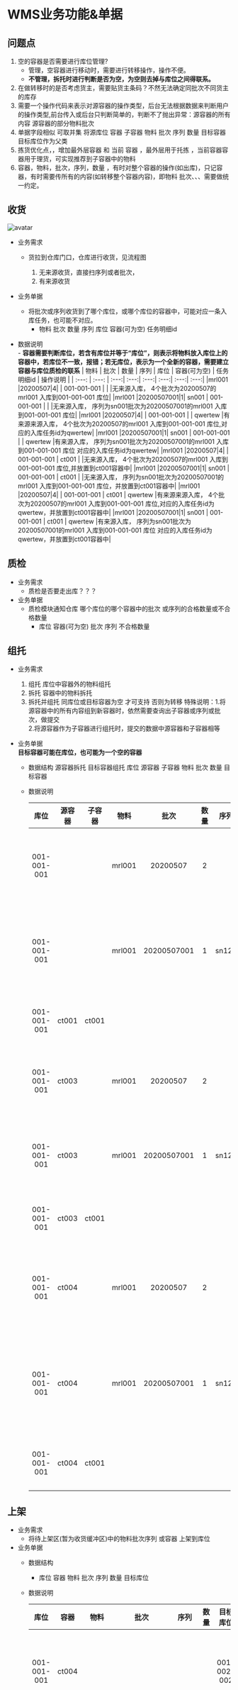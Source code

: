 # WMS业务功能&单据
## 问题点
1. 空的容器是否需要进行库位管理? 
    - 管理，空容器进行移动时，需要进行转移操作，操作不便。
    - **不管理，拆托时进行判断是否为空，为空则去掉与库位之间得联系。** 
2. 在做转移时的是否考虑货主，需要贴货主条码？不然无法确定同批次不同货主的库存
3. 需要一个操作代码来表示对源容器的操作类型，后台无法根据数据来判断用户的操作类型,前台传入或后台只判断简单的，判断不了抛出异常：源容器的所有内容 源容器的部分物料批次 
4. 单据字段相似 可取并集 将源库位 容器 子容器 物料 批次 序列 数量  目标容器 目标库位作为父类 
5. 拣货优化点，，增加最外层容器  和 当前 容器 ，最外层用于托拣 ，当前容器容器用于理货，可实现推荐到子容器中的物料
6. 容器，物料，批次，序列，数量 ，有时对整个容器的操作(如出库)，只记容器，有时需要传所有的内容(如转移整个容器内容)，即物料 批次、、、需要做统一约定。
## 收货
![avatar](png/arrival.png)
- 业务需求
    - 货拉到仓库门口，仓库进行收货，见流程图
          
       1. 无来源收货，直接扫序列或者批次，
       2. 有来源收货

- 业务单据
    - 将批次或序列收货到了哪个库位，或哪个库位的容器中，可能对应一条入库任务，也可能不对应。
        - 物料 批次 数量   序列   库位   容器(可为空)   任务明细id  
- 数据说明   
      - **容器需要判断库位，若含有库位并等于“库位”，则表示将物料放入库位上的容器中，若库位不一致，报错；若无库位，表示为一个全新的容器，需要建立容器与库位质检的联系**
   | 物料 | 批次 | 数量 |  序列 |  库位 |  容器(可为空) |  任务明细id | 操作说明 |
   | :---: | :---: | :---:| :---:| :---:| :---:| :---:| :---:|
   |mrl001 |20200507|4|  |  001-001-001 |  |  |无来源入库， 4个批次为20200507的mrl001 入库到001-001-001 库位| 
   |mrl001 |20200507001|1| sn001  |  001-001-001 |  |  |无来源入库， 序列为sn001批次为20200507001的mrl001 入库到001-001-001 库位| 
   |mrl001 |20200507|4|  |  001-001-001 |  | qwertew |有来源来源入库， 4个批次为20200507的mrl001 入库到001-001-001 库位,对应的入库任务id为qwertew| 
   |mrl001 |20200507001|1| sn001  |  001-001-001 |  | qwertew |有来源入库， 序列为sn001批次为20200507001的mrl001 入库到001-001-001 库位 对应的入库任务id为qwertew| 
   |mrl001 |20200507|4|  |  001-001-001 | ct001 |  |无来源入库， 4个批次为20200507的mrl001 入库到001-001-001 库位,并放置到ct001容器中| 
   |mrl001 |20200507001|1| sn001  |  001-001-001 | ct001  |  |无来源入库， 序列为sn001批次为20200507001的mrl001 入库到001-001-001 库位，并放置到ct001容器中| 
   |mrl001 |20200507|4|  |  001-001-001 | ct001 | qwertew |有来源来源入库， 4个批次为20200507的mrl001 入库到001-001-001 库位,对应的入库任务id为qwertew，并放置到ct001容器中| 
   |mrl001 |20200507001|1| sn001  |  001-001-001 | ct001  | qwertew |有来源入库， 序列为sn001批次为20200507001的mrl001 入库到001-001-001 库位 对应的入库任务id为qwertew，并放置到ct001容器中| 


## 质检
- 业务需求
    - 质检是否要走出库？？？
- 业务单据
    - 质检模块通知仓库 哪个库位的哪个容器中的批次 或序列的合格数量或不合格数量
        - 库位 容器(可为空) 批次 序列 不合格数量 
## 组托
- 业务需求 

    1. 组托 库位中容器外的物料组托
    2. 拆托 容器中的物料拆托
    3. 拆托并组托  同库位或目标容器为空 才可支持 否则为转移 
          特殊说明：1.将源容器中的所有内容组到新容器时，依然需要查询出子容器或序列或批次，做提交   
                   2.将源容器作为子容器进行组托时，提交的数据中源容器和子容器相等
          
- 业务单据   
      **目标容器可能在库位，也可能为一个空的容器**

    - 数据结构 源容器拆托 目标容器组托
        库位  源容器  子容器 物料 批次 数量 目标容器
    - 数据说明   
        
        | 库位 | 源容器 | 子容器 | 物料 | 批次 | 数量 | 序列 | 目标容器 | 操作说明 |
        | :---: | :---: | :---: | :---: | :---: | :---: | :---: | :---: | :---: |
        | 001-001-001 |  |  |  mrl001 | 20200507 | 2 |  | ct003 | 组：将库位001-001-001 上的mrl001物料批次20200507 数量2 放入容器ct003中 |  
        | 001-001-001 |  |  |  mrl001 | 20200507001 | 1 | sn123 | ct003 | 组：将库位001-001-001 上序列码为sn123的mrl001物料批次20200507001 放入容器ct003中 | 
        | 001-001-001 | ct001 | ct001 |   |  |  |  | ct003 | 组：将容器ct001作为子容器放入容器ct003中 | 
        | 001-001-001 | ct003 |  |  mrl001 | 20200507 | 2 |  |  | 拆：从库位001-001-001 上容器ct003中拆出mrl001物料批次20200507 数量2  |  
        | 001-001-001 | ct003 |  |  mrl001 | 20200507001 | 1 | sn123 |  | 拆：从库位001-001-001 上容器ct003中拆出序列sn123的mrl001物料批次20200507001  | 
        | 001-001-001 | ct003 | ct001  |   |  |  |  |  | 拆：从库位001-001-001 上容器ct003中拆出子容器ct001  |
        | 001-001-001 | ct004 |  |  mrl001 | 20200507 | 2 |  | ct003 | 拆组：从库位001-001-001 上ct004容器拆出mrl001物料批次20200507 数量2 并放入容器ct003中 |  
        | 001-001-001 | ct004 |  |  mrl001 | 20200507001 | 1 | sn123 | ct003 | 拆组：从库位001-001-001 上ct004容器拆出序列码为sn123的mrl001物料批次20200507001 并放入容器ct003中 | 
        | 001-001-001 | ct004 | ct001 |   |  |  |  | ct003 | 拆组：从库位001-001-001 上ct004容器拆出放入容器ct003中 | 
## 上架
- 业务需求
    - 将待上架区(暂为收货缓冲区)中的物料批次序列 或容器 上架到库位
- 业务单据
    - 数据结构
        - 库位 容器 物料 批次 序列 数量 目标库位 
    - 数据说明  

        | 库位 | 容器 | 物料 | 批次 | 序列 | 数量 | 目标库位 | 操作说明 |
        | :---: | :---: | :---: | :---: | :---: | :---: | :---: | :---: |
        | 001-001-001 | ct004 |   |   |   |   |   001-002-002 | 将001-001-001 库位上的ct004容器 放置到 001-002-002 库位上 |
        | 001-001-001 |  | mrl001 | 20200507 |  | 4  | 001-002-002 | 将001-001-001 库位上的4个批次为20200507的mrl001物料 放到库位 001-002-002上 |
        | 001-001-001 |  | mrl001 | 20200507001 | sn001 | 1  | 001-002-002 | 将001-001-001 库位上的序列码为sn001批次为20200507的mrl001物料 放到库位 001-002-002上 |
        

## 转移
- 业务需求   
    库位之间的操作，目标容器可为空，目标容器若有库位 需要校验是否为目标库位。   
    **需要支持库位上的容器可能**
    1. 库位上的整个容器转移至另一个库位
	2. 库位上的整个容器作为子容器转移至另一个库位上容器中(也可到理货区拆托组托完成) 组
	3. 库位上容器中的 批次件 或 序列件 或 子容器转移至另一个库位 
	4. 库位上容器中的 批次件 或 序列件 或 子容器转移至另一个库位上的容器中 拆 组
    5. 库位上的批次或序列转移至另一个库位
- 业务单据
    - 数据结构
        - 源库位 容器 子容器 物料 批次 序列 数量  目标容器 目标库位
    - 数据说明   

        | 源库位 | 容器 | 子容器 | 物料 | 批次 | 序列 | 数量  | 目标容器 | 目标库位 | 操作说明 |
        | :---: | :---: | :---: | :---: | :---: | :---: | :---: | :---: | :---: | :---: |
        | 001-002-002 |   |   |  mrl001  |  20200507  |   |  20  |    |  001-002-003  | 将库位001-002-002 上的20个批次为20200507的mrl001物料转移至 库位001-002-003 |
        | 001-002-002 |   |   |  mrl001  |  20200507  | sn002  |  1  |    |  001-002-003  | 将库位001-002-002 上的序列码为sn002批次为20200507的mrl001物料转移至 库位001-002-003 |
        | 001-002-002 | ct002 |   |   |   |   |    |    |  001-002-003  | 将库位001-002-002 上的ct002容器转移至 库位001-002-003 |
        | 001-002-002 | ct002 |   |  mrl001  |  20200507  |   |  20  |    |  001-002-003  | 将库位001-002-002 上容器ct002中的20个批次为20200507的mrl001物料转移至 库位001-002-003 |
        | 001-002-002 | ct002 |   |  mrl001  |  20200507  | sn002  |  1  |    |  001-002-003  | 将库位001-002-002 上容器ct002中的序列码为sn002批次为20200507的mrl001物料转移至 库位001-002-003 |
        | 001-002-002 | ct002 | ct001 |   |   |   |    |    |  001-002-003  | 将库位001-002-002 上的ct002容器中的子容器ct001转移至 库位001-002-003 |
        | 001-002-002 |   |   |  mrl001  |  20200507  |   |  20  |  ct004  |  001-002-003  | 将库位001-002-002 上的20个批次为20200507的mrl001物料转移至 库位001-002-003 上的 ct004容器中 |
        | 001-002-002 |   |   |  mrl001  |  20200507  | sn002  |  1  |  ct004  |  001-002-003  | 将库位001-002-002 上的序列码为sn002批次为20200507的mrl001物料转移至 库位001-002-003 上的 ct004容器中 |
        | 001-002-002 | ct002 |   |   |   |   |    |   ct004 |  001-002-003  | 将库位001-002-002 上的ct002容器作为子容器转移至 库位001-002-003 上的 ct004容器中 |
        | 001-002-002 | ct002 |   |  mrl001  |  20200507  |   |  20  |  ct004  |  001-002-003  | 将库位001-002-002 上容器ct002中的20个批次为20200507的mrl001物料转移至 库位001-002-003 上的 ct004容器中 |
        | 001-002-002 | ct002 |   |  mrl001  |  20200507  | sn002  |  1  |  ct004  |  001-002-003  | 将库位001-002-002 上容器ct002中的序列码为sn002批次为20200507的mrl001物料转移至 库位001-002-003 上的 ct004容器中 |
        | 001-002-002 | ct002 | ct001 |   |   |   |    |  ct004  |  001-002-003  | 将库位001-002-002 上的ct002容器中的子容器ct001转移至 库位001-002-003 上的 ct004容器中 |   

# 出库流程
![avatar](png/出库.png)

# 出库任务
- 业务说明   
    外部系统的订单通知仓库某目的地需要某物料的数量
- 数据字段
    1. 表头：订单信息
    2. 明细：目的地   物料   计划数量   完成数量(虚拟列进行查询出库单汇总) 明细状态(新建 生成波次 已发布 关闭 ) 波次明细id   
    数据说明：
    - 波次明细状态不为空，或波次明细id不为空，即已经生成波次任务的出库任务明细，不可再次生成波次。
    - 同一个出库任务分多次拣货支持: 当计划数量>本波次数量时，将出库任务明细拆分成两条，保证一个出库任务明细仅对应一条波次明细。
    - 状态说明：明细生成波次后为生成波次  检测到计划数量>=出库数量 时为关闭，，也可手工关闭。波次发布时回写状态已发布

# 波次计划
- 业务说明   
    1. 通知仓库需要下料至发货缓冲区的物料仓库
    2. 创建方式：   
        - 出库任务进行波次合并，快捷一键合并或跳转页面修改数量合并
        - 支持页面新建波次，
        - 已创建得波次计划 不可修改  ？？？是否需要支持插入？？

    3. 约束   
       同一时间只允许有一个发布状态的波次，同一波次中的同一物料只含有一条波次明细。
    4. 备注，转移任务与波次解耦，转移任务只负责生成转移任务，但自身与转移任务无关，转移任务可删除，波次再生成，或转移任务未执行，波次继续生成
    5. 出库任务或波次 多次推荐？？？如何记录剩余推荐数量，，推荐的统一入口，波次，出库任务不可直接进行推荐？？？加入当前波次或等当前波次执行完。
    6. 波次计划发布时，对应出库任务明细状态更改为已发布。
    7. 波次明细都为关闭时，波次计划自动关闭
- 数据字段   
    1. - 主表 当前波次时间戳  主表状态  
       - 明细  物料  数量  明细状态  发货区数量(虚拟列)  到发货区得转移数量(虚拟列，查询未关闭的转移任务)
    2. 状态说明： 主表状态(新建 发布 关闭)  子表状态(新建 发布 关闭)，子表可进行单行关闭和发布；发货区数量>=数量 ，将明细状态更新为关闭。 

# 波次->转移任务
  - 推荐过程   
      根据波次明细中的物料、数量（计划数量-发货区数量-到发货区的转移数量），查询库存并排序(下架规则)，排除 转移任务和理货任务占用的库存数据，生成转移任务。转移任务在生成时，综合之前新建待执行(新建)状态的转移任务，判断转移任务中的容器是否为整托，以及是否都到同一个目标库位，将转移任务标记 是否整栈。目标库位 ：业务流程制定，可能发货区和理货区是同一个库位，可能有多个发货区。   
      判断满栈： 容器  子容器 ？？？？


# 转移任务
 - 业务说明    
    库内作业任务，通知需要从 某库位或库位上的容器中 拿 物料 批次 数量 至目标库位
 - 数据字段
    - 源库位 容器(虚拟外层容器) 容器 物料 批次 序列 数量  目标容器 目标库位 状态 是否整栈  【记录波次计划主表id???没必要】
 - 状态： 新建 关闭 理货(尾栈特有，方便计算波次中转移数量)   
# 转移任务执行   
- 操作说明   
    将待执行的转移任务整理成 库位  容器  是否整栈   
    pda 拣货，到库位上扫描容器编码 提交, 根据容器查询(查询不到的，按实际提交数据转移即可)到对应的转移任务，若为整栈则直接转移至目标库位，否则转移至理货区，并依据转移任务生成 理货任务，并记录转移任务id。状态改为关闭或理货


# 理货任务 
- 问题点 ： 容器 与子容器   
- 业务说明   
    通知操作工需要从某库位 某容器中拆出  物料 批次 序列 数量
- 数据字段
    库位  源容器  子容器 物料 批次 数量 目标容器  状态 来源id

# 理货任务执行   
- 操作说明  
    注：需要用两个菜单，与无来源的正常的拆托组托进行区分。理货任务需要严格按照任务执行
    pda扫描 容器  物料 批次  序列  数量 目标容器 提交 。根据提交的数据查询理货任务，，查询不到 报错，将提交的目标容器(一次提交的目标容器为同一个)生成到发货区(拣货任务查询出的发货区库位)的转移任务。并关闭理货任务，以及对应的拣货任务。

# 出库执行
- 操作说明   
    扫描发货区的容器，通过容器中的物料 去查询 发布状态的出库任务明细，并匹配数量(出库任务待出库数量=计划数量-出库数量)


# 出库单
- 数据字段
    库位 容器 物料 批次 序列 数量   


# 出库数据模拟
- 出库任务   
    主表   
    订单信息1

    子表   
    | 目的地 |  物料  | 计划数量  |  完成数量(虚拟列进行查询出库单汇总)  | 明细状态(新建 生成波次 已发布 关闭 )  | 波次明细id |
    | :---: |  :---: |  :---: |  :---: |  :---: |  :---: | 
    | 工位1 | mrl001 | 30 | 0 | 新建 |  (空)  |
    | 工位2 | mrl001 | 50 | 0 | 新建 |  (空)  |
    | 工位1 | mrl002 | 70 | 0 | 新建 |  (空)  |
    | 工位3 | mrl001 | 90 | 0 | 新建 |  (空)  |

    主表   
    订单信息2

    子表   
    | 目的地 |  物料  | 计划数量  |  完成数量(虚拟列进行查询出库单汇总)  | 明细状态(新建 生成波次 已发布 关闭 )  | 波次明细id |
    | :---: |  :---: |  :---: |  :---: |  :---: |  :---: | 
    | 工位1 | mrl001 | 40 | 0 | 新建 |  (空)  |
    | 工位2 | mrl002 | 60 | 0 | 新建 |  (空)  |
    | 工位1 | mrl002 | 80 | 0 | 新建 |  (空)  |
    | 工位4 | mrl001 | 50 | 0 | 新建 |  (空)  |

- 波次计划   
    主表   

    子表   


- 转移任务   

- 理货任务   

- 出库单   



-----------------------------------------------------------------------------------------------------------------------------------
-----------------------------------------------------------------------------------------------------------------------------------

-----------------------------------------------------------------------------------------------------------------------------------

-----------------------------------------------------------------------------------------------------------------------------------

## 拣货流程图
![avatar](png/out.png)
## 拣货任务
- 库位 (末级容器的最外层容器,虚拟列) 末级容器 物料 批次 序列 数量         
- 捡货时 扫描路径最末层 
## 拣货(只能直接拿库位上的一层物料，有任务的容器整体转移)
- 业务需求
    - 从库位上拿整个容器
    - 从库位上拿容器外的 批次 序列 数量
    - 注：修改点，之前是由尾栈拣货记录来生成理货任务，，可在更改为 由拣货记录以及对应的拣货任务 生成理货任务，，拣货记录只体现拣下来的托盘
- 业务单据
    - 数据结构
        - 
        - 库位 容器  物料 批次 序列 数量 目标库位 目标容器
    - 数据说明
## 理货任务
- 容器(当前容器) 物料 批次  数量 序列
## 理货(有任务的组托拆托)
- 业务需求
    - 理货区内 ，按照理货任务进行拆托，组托
- 业务单据
    - 数据结构
        - 库位 来源容器(当前容器) 物料 批次 序列 数量 目标容器
## 出库(装车发货)
- 拣货流程图
![avatar](png/发货.png)
- tip   
-----------------------------------------------------------   


拣货 理货 只负责 将物料 (或组托后) 拿到发货区

齐套是对比 发货区的物料 是否够发

发货

出库任务状态 ：新建 开启 关闭

出库任务  工位 物料 数量  波次数量(齐套完成中查询，非虚拟字段，波次状态不好控制，回写，支持同一出库任务多批次，累加) 发货数量(查询)
波次状态：发布 ——> (齐套看板点击)齐套完成  
1.选择工位---查询到出库任务明细 
				物料  波次数量作为应发数量 
					根据物料 在发货缓冲区中查询库存 返回 容器 数量 或者是 (容器空) 数量
					    扫描 容器  批次 序列  数量  提交 并记录出库任务id 发货数量大于或等于计划数量 自动关  
    
    只能有一个处于发布状态的波次
-----------------------------------------------------------------------------


- 业务需求
    - 生成两套单据，一套仓库内的出库单据，只关心出库了什么容器或物料，另一套作为接口回传的单据，需要去匹配到任务
    - 支持无任务出库
- 业务单据
    - 数据结构
        - 库位 容器 物料 批次 序列 数量 
    - 数据说明
    
